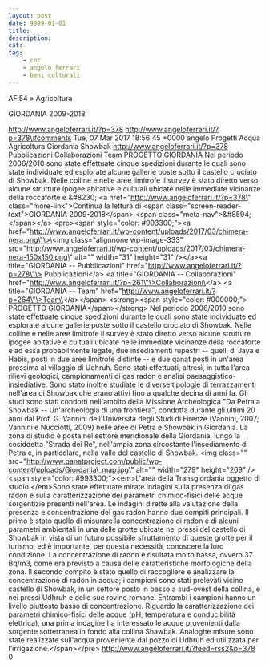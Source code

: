 ```yaml
---
layout: post
date: 9999-01-01
title:
description:
cat:
tag:
    - cnr
    - angelo ferrari
    - beni culturali
---
```

AF.54 » Agricoltura

GIORDANIA 2009-2018

http://www.angeloferrari.it/?p=378 http://www.angeloferrari.it/?p=378\#comments Tue, 07 Mar 2017 18:56:45 +0000 angelo Progetti Acqua Agricoltura Giordania Showbak http://www.angeloferrari.it/?p=378 Pubblicazioni Collaborazioni Team PROGETTO GIORDANIA Nel periodo 2006/2010 sono state effettuate cinque spedizioni durante le quali sono state individuate ed esplorate alcune gallerie poste sotto il castello crociato di Showbak. Nelle colline e nelle aree limitrofe il survey è stato diretto verso alcune strutture ipogee abitative e cultuali ubicate nelle immediate vicinanze della roccaforte e &\#8230; \<a href=\"http://www.angeloferrari.it/?p=378\" class=\"more-link\"\>Continua la lettura di \<span class=\"screen-reader-text\"\>GIORDANIA 2009-2018\</span\> \<span class=\"meta-nav\"\>&\#8594;\</span\>\</a\> \<pre\>\<span style=\"color: \#993300;\"\>\<a href=\"http://www.angeloferrari.it/wp-content/uploads/2017/03/chimera-nera.png\"\>\<img class=\"alignnone wp-image-333\" src=\"http://www.angeloferrari.it/wp-content/uploads/2017/03/chimera-nera-150x150.png\" alt=\"\" width=\"31\" height=\"31\" /\>\</a\>\<a title=\"GIORDANIA -- Pubblicazioni\" href=\"http://www.angeloferrari.it/?p=278\"\> Pubblicazioni\</a\> \<a title=\"GIORDANIA -- Collaborazioni\" href=\"http://www.angeloferrari.it/?p=261\"\>Collaborazioni\</a\> \<a title=\"GIORDANIA -- Team\" href=\"http://www.angeloferrari.it/?p=264\"\>Team\</a\>\</span\> \<strong\>\<span style=\"color: \#000000;\"\> PROGETTO GIORDANIA\</span\>\</strong\> Nel periodo 2006/2010 sono state effettuate cinque spedizioni durante le quali sono state individuate ed esplorate alcune gallerie poste sotto il castello crociato di Showbak. Nelle colline e nelle aree limitrofe il survey è stato diretto verso alcune strutture ipogee abitative e cultuali ubicate nelle immediate vicinanze della roccaforte e ad essa probabilmente legate, due insediamenti rupestri -- quelli di Jaya e Habis, posti in due aree limitrofe distinte -- e due qanat posti in un'area prossima al villaggio di Udhruh. Sono stati effettuati, altresì, in tutta l'area rilievi geologici, campionamenti di gas radon e analisi paesaggistico-insiediative. Sono stato inoltre studiate le diverse tipologie di terrazzamenti nell'area di Showbak che erano attivi fino a qualche decina di anni fa. Gli studi sono stati condotti nell'ambito della Missione Archeologica "Da Petra a Showbak -- Un'archeologia di una frontiera", condotta durante gli ultimi 20 anni dal Prof. G. Vannini dell'Università degli Studi di Firenze (Vannini, 2007; Vannini e Nucciotti, 2009) nelle aree di Petra e Showbak in Giordania. La zona di studio è posta nel settore meridionale della Giordania, lungo la cosiddetta "Strada dei Re", nell'ampia zona circostante l'insediamento di Petra e, in particolare, nella valle del castello di Showbak. \<img class=\"\" src=\"http://www.qanatproject.com/public/wp-content/uploads/Giordania\_map.jpg\" alt=\"\" width=\"279\" height=\"269\" /\> \<span style=\"color: \#993300;\"\>\<em\>L'area della Transgiordania oggetto di studio \</em\>Sono state effettuate mirate indagini sulla presenza di gas radon e sulla caratterizzazione dei parametri chimico-fisici delle acque sorgentizie presenti nell'area. Le indagini dirette alla valutazione della presenza e concentrazione del gas radon hanno due compiti principali. Il primo è stato quello di misurare la concentrazione di radon e di alcuni parametri ambientali in una delle grotte ubicate nei pressi del castello di Showbak in vista di un futuro possibile sfruttamento di queste grotte per il turismo, ed è importante, per questa necessità, conoscere la loro condizione. La concentrazione di radon è risultata molto bassa, ovvero 37 Bq/m3, come era previsto a causa delle caratteristiche morfologiche della zona. Il secondo compito è stato quello di raccogliere e analizzare la concentrazione di radon in acqua; i campioni sono stati prelevati vicino castello di Showbak, in un settore posto in basso a sud-ovest della collina, e nei pressi Udhruh e delle sue rovine romane. Entrambi i campioni hanno un livello piuttosto basso di concentrazione. Riguardo la caratterizzazione dei parametri chimico-fisici delle acque (pH, temperatura e conducibilità elettrica), una prima indagine ha interessato le acque provenienti dalla sorgente sotterranea in fondo alla collina Shawbak. Analoghe misure sono state realizzate sull'acqua proveniente dal pozzo di Udhruh ed utilizzata per l\'irrigazione.\</span\>\</pre\> http://www.angeloferrari.it/?feed=rss2&p=378 0


